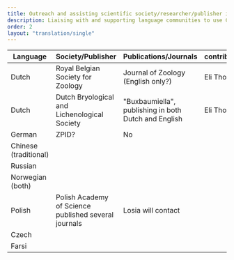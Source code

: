 ```yaml
---
title: Outreach and assisting scientific society/researcher/publisher implementation
description: Liaising with and supporting language communities to use CRediT and the translations
order: 2
layout: "translation/single"
---
```


| Language  | Society/Publisher | Publications/Journals | contributor  | Contacted? | Response
| ------------- | ------------- | ------------- | ------------- | ------------- | ------------- 
| Dutch | Royal Belgian Society for Zoology | Journal of Zoology (English only?)  | Eli Thore
| Dutch | Dutch Bryological and Lichenological Society | "Buxbaumiella", publishing in both Dutch and English | Eli Thore
| German  | ZPID? | No | 
| Chinese (traditional)  |   | 
| Russian  |  |
| Norwegian (both) 
| Polish | Polish Academy of Science published several journals |  Losia will contact
| Czech | 
| Farsi | 
